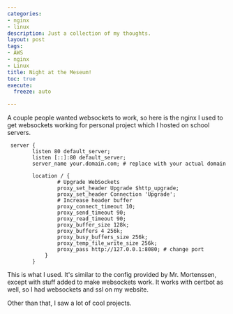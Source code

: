 ```yaml
---
categories:
- nginx
- linux
description: Just a collection of my thoughts.
layout: post
tags:
- AWS
- nginx
- Linux
title: Night at the Meseum!
toc: true
execute:
  freeze: auto

---
```


A couple people wanted websockets to work, so here is the nginx I used to get websockets working for personal project which I hosted on school servers. 

```nginx
 server {
        listen 80 default_server;
        listen [::]:80 default_server;
        server_name your.domain.com; # replace with your actual domain

        location / { 
                # Upgrade WebSockets
                proxy_set_header Upgrade $http_upgrade;
                proxy_set_header Connection 'Upgrade';
                # Increase header buffer
                proxy_connect_timeout 10; 
                proxy_send_timeout 90; 
                proxy_read_timeout 90; 
                proxy_buffer_size 128k;
                proxy_buffers 4 256k;
                proxy_busy_buffers_size 256k;
                proxy_temp_file_write_size 256k;
                proxy_pass http://127.0.0.1:8080; # change port
            }
        }
```

This is what I used. It's similar to the config provided by Mr. Mortenssen, except with stuff added to make websockets work. It works with certbot as well, so I had websockets and ssl on my website. 



Other than that, I saw a lot of cool projects. 
